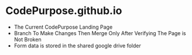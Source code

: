 CodePurpose.github.io
=====================
- The Current CodePurpose Landing Page 
- Branch To Make Changes Then Merge Only After Verifying The Page is Not Broken 
- Form data is stored in the shared google drive folder